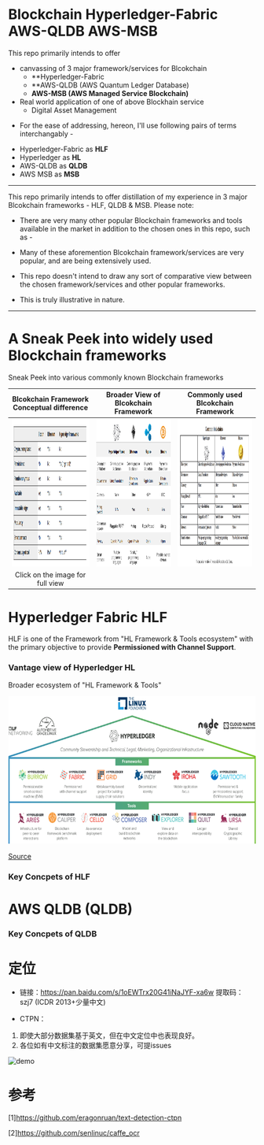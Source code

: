 # Blockchain Hyperledger-Fabric AWS-QLDB AWS-MSB
 
This repo primarily intends to offer  
- canvassing of 3 major framework/services for Blcokchain
	- **Hyperledger-Fabric 
	- **AWS-QLDB (AWS Quantum Ledger Database)
	- **AWS-MSB (AWS Managed Service Blockchain)**
- Real world application of one of above Blockhain service 
	- Digital Asset Management



* For the ease of addressing, hereon, I'll use following pairs of terms interchangably - 
 - Hyperledger-Fabric as **HLF**
 - Hyperledger as **HL**
 - AWS-QLDB as **QLDB**
 - AWS MSB as **MSB**
 
***
This repo primarily intends to offer distillation of my experience in 3 major Blcokchain frameworks - HLF, QLDB & MSB. 
Please note: 
 - There are very many other popular Blockchain frameworks and tools available in the market in addition to the chosen ones in this repo, such as 
		- 
 
 - Many of these aforemention Blcokchain framework/services are very popular, and are being extensively used.
 - This repo doesn't intend to draw any sort of comparative view between the chosen framework/services and other popular frameworks.
 - This is truly illustrative in nature. 

***

# A Sneak Peek into widely used Blockchain frameworks

Sneak Peek into various commonly known Blockchain frameworks

|Blcokchain Framework Conceptual difference | Broader View of Blcokchain Framework|  Commonly used Blcokchain Framework|
| :--: | :--: | :--: |
|<img src="/img/conceptualBC.png" width="300" Height="300" />|<img src="/img/broaderBC.png" width="300" Height="300" />|<img src="/img/commonBC.png" width="300" Height="300" />|
|Click on the image for full view|

# Hyperledger Fabric HLF

HLF is one of the Framework from "HL Framework & Tools ecosystem" with the primary objective to provide **Permissioned with Channel Support**.


### Vantage view of Hyperledger HL 

Broader ecosystem of "HL Framework & Tools"

<img src="/img/HLBroaderView.png" width="600" Height="300" />

[Source](https://www.hyperledger.org/wp-content/uploads/2018/07/HL_Whitepaper_IntroductiontoHyperledger.pdf)

### Key Concpets of HLF


# AWS QLDB (QLDB)


### Key Concpets of QLDB


# 定位

* 链接：https://pan.baidu.com/s/1oEWTrx20G41iNaJYF-xa6w 提取码：szj7 (ICDR 2013+少量中文)

* CTPN：
1. 即使大部分数据集基于英文，但在中文定位中也表现良好。
2. 各位如有中文标注的数据集愿意分享，可提issues

![demo](https://github.com/xiaomaxiao/keras_ocr/blob/master/demo/demo1.jpg)

# 参考
[1]https://github.com/eragonruan/text-detection-ctpn

[2]https://github.com/senlinuc/caffe_ocr
